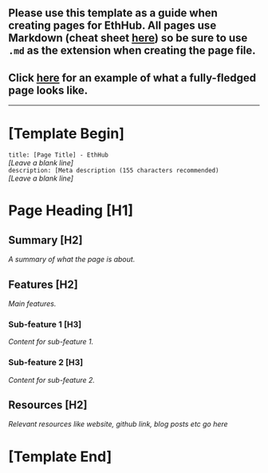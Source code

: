 ## Please use this template as a guide when creating pages for EthHub. All pages use Markdown (cheat sheet [here](https://github.com/adam-p/markdown-here/wiki/Markdown-Cheatsheet)) so be sure to use `.md` as the extension when creating the page file.

## Click [here](/built-on-ethereum/open-finance/stablecoins/crypto-backed/dai.md) for an example of what a fully-fledged page looks like.
------------------------
# [Template Begin]
`title: [Page Title] - EthHub`  
_[Leave a blank line]_  
`description: [Meta description (155 characters recommended)`  
_[Leave a blank line]_  
# Page Heading [H1]

## Summary [H2]

*A summary of what the page is about.*

## Features [H2]

*Main features.*

### Sub-feature 1 [H3]

*Content for sub-feature 1.*

### Sub-feature 2 [H3]

*Content for sub-feature 2.*

## Resources [H2]

*Relevant resources like website, github link, blog posts etc go here*

# [Template End]
